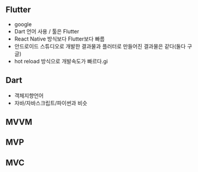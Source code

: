 ## Flutter
- google
- Dart 언어 사용 / 툴은 Flutter
- React Native 방식보다 Flutter보다 빠름
- 안드로이드 스튜디오로 개발한 결과물과 플러터로 만들어진 결과물은 같다(둘다 구글)
- hot reload 방식으로 개발속도가 빠르다.gi

## Dart
- 객체지향언어
- 자바/자바스크립트/파이썬과 비슷

## MVVM

## MVP

## MVC